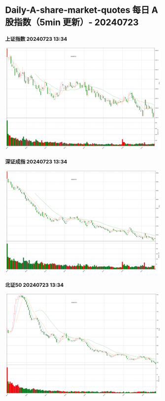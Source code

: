 
# Daily-A-share-market-quotes 每日 A 股指数（5min 更新）- 20240723

### 上证指数 20240723 13:34
![](./fig/2024/7/20240723-sh000001.png)

### 深证成指 20240723 13:34
![](./fig/2024/7/20240723-sz399001.png)

### 北证50 20240723 13:34
![](./fig/2024/7/20240723-bj899050.png)
